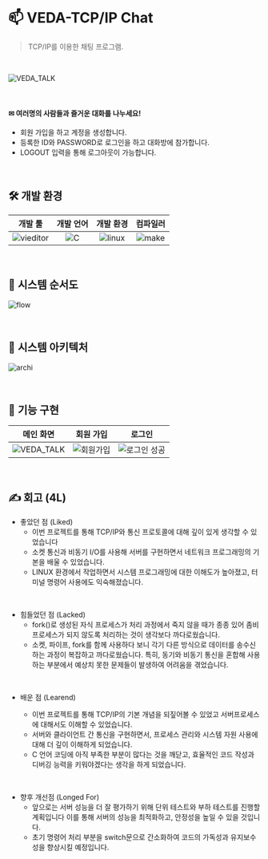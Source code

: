 # 📫 VEDA-TCP/IP Chat
> TCP/IP를 이용한 채팅 프로그램.

<br>

![VEDA_TALK](https://github.com/user-attachments/assets/6b863e9e-6f41-40ed-83e1-f495132638dd)

</br>

#### ✉ 여러명의 사람들과 즐거운 대화를 나누세요!
- 회원 가입을 하고 계정을 생성합니다.
- 등록한 ID와 PASSWORD로 로그인을 하고 대화방에 참가합니다.
- LOGOUT 입력을 통해 로그아웃이 가능합니다.

<br>

## 🛠 개발 환경
| 개발 툴 | 개발 언어 | 개발 환경 | 컴파일러 |
| :------: |  :------: | :------: | :------: |
|![vieditor](https://github.com/user-attachments/assets/271f00d2-604d-4dc8-8a85-0681a278498a)|![C](https://github.com/user-attachments/assets/3e16350e-a963-462c-b2dc-9dfff9b93eb6)|![linux](https://github.com/user-attachments/assets/39c54fd4-d93a-4379-9ef6-d27067c06acd)|![make](https://github.com/user-attachments/assets/8a0a3321-35d1-4a2c-bdcb-c9a98f3158f7)|

<br>

## 🧾 시스템 순서도
![flow](https://github.com/user-attachments/assets/12512a0c-f887-48b2-a44b-2eb6e1cf8954)

<br>

## 🧬 시스템 아키텍처
![archi](https://github.com/user-attachments/assets/117724c4-0602-4448-b1e6-5ff97d7b47e7)

<br>


## 🎥 기능 구현
| 메인 화면 | 회원 가입 | 로그인 |
| :------: |  :------: | :------: |
|![VEDA_TALK](https://github.com/user-attachments/assets/bb6f3ec2-e67a-4105-ba0e-89a446920488)|![회원가입](https://github.com/user-attachments/assets/f39826cd-406d-4b10-8d7f-41a702932879)|![로그인 성공](https://github.com/user-attachments/assets/bd7f38e8-ffa4-4806-a134-ed60bff06d3d)



<br>

## ✍ 회고 (4L)

- 좋았던 점 (Liked)
    - 이번 프로젝트를 통해 TCP/IP와 통신 프로토콜에 대해 깊이 있게 생각할 수 있었습니다
    - 소켓 통신과 비동기 I/O를 사용해 서버를 구현하면서 네트워크 프로그래밍의 기본을 배울 수 있었습니다. 
    - LINUX 환경에서 작업하면서 시스템 프로그래밍에 대한 이해도가 높아졌고, 터미널 명령어 사용에도 익숙해졌습니다.

<br>

- 힘들었던 점 (Lacked)
    - fork()로 생성된 자식 프로세스가 처리 과정에서 죽지 않을 때가 종종 있어 좀비 프로세스가 되지 않도록 처리하는 것이 생각보다 까다로웠습니다.
    - 소켓, 파이프, fork를 함께 사용하다 보니 각기 다른 방식으로 데이터를 송수신하는 과정이 복잡하고 까다로웠습니다. 특히, 동기와 비동기 통신을 혼합해 사용하는 부분에서 예상치 못한 문제들이 발생하여 어려움을 겪었습니다.

<br>

- 배운 점 (Learend)

    - 이번 프로젝트를 통해 TCP/IP의 기본 개념을 되짚어볼 수 있었고 서버프로세스에 대해서도 이해할 수 있었습니다.
    - 서버와 클라이언트 간 통신을 구현하면서, 프로세스 관리와 시스템 자원 사용에 대해 더 깊이 이해하게 되었습니다.
    - C 언어 코딩에 아직 부족한 부분이 많다는 것을 깨닫고, 효율적인 코드 작성과 디버깅 능력을 키워야겠다는 생각을 하게 되었습니다.

<br>

- 향후 개선점 (Longed For)
    - 앞으로는 서버 성능을 더 잘 평가하기 위해 단위 테스트와 부하 테스트를 진행할 계획입니다 이를 통해 서버의 성능을 최적화하고, 안정성을 높일 수 있을 것입니다.
    - 초기 명령어 처리 부분을 switch문으로 간소화하여 코드의 가독성과 유지보수성을 향상시킬 예정입니다.

